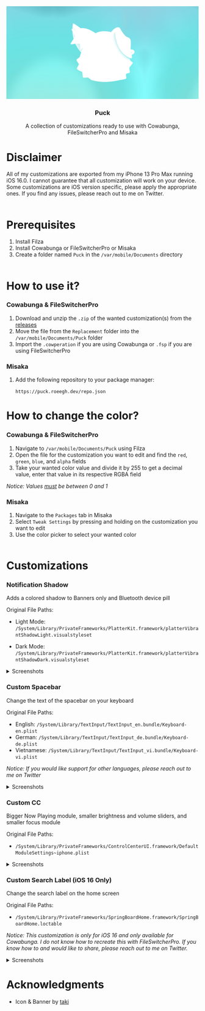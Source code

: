 <div align="center">
  <a href="https://github.com/roeegh/Puck">
    <img src="assets/Banner.png" alt="Logo">
  </a>
  
  <h3 align="center">Puck</h3>
  <p align="center">
    A collection of customizations ready to use with Cowabunga, FileSwitcherPro and Misaka
  </p>
</div>

# Disclaimer

All of my customizations are exported from my iPhone 13 Pro Max running iOS 16.0. I cannot guarantee that all customization will work on your device. Some customizations are iOS version specific, please apply the appropriate ones. If you find any issues, please reach out to me on Twitter.
<br></br>

# Prerequisites

1. Install Filza
2. Install Cowabunga or FileSwitcherPro or Misaka
3. Create a folder named `Puck` in the `/var/mobile/Documents` directory
   <br></br>

# How to use it?

### Cowabunga & FileSwitcherPro

1. Download and unzip the `.zip` of the wanted customization(s) from the [releases](https://github.com/roeegh/Puck/releases/latest)
2. Move the file from the `Replacement` folder into the `/var/mobile/Documents/Puck` folder
3. Import the `.cowperation` if you are using Cowabunga or `.fsp` if you are using FileSwitcherPro

### Misaka

1.  Add the following repository to your package manager:

    ```
    https://puck.roeegh.dev/repo.json
    ```

# How to change the color?

### Cowabunga & FileSwitcherPro

1. Navigate to `/var/mobile/Documents/Puck` using Filza
2. Open the file for the customization you want to edit and find the `red`, `green`, `blue`, and `alpha` fields
3. Take your wanted color value and divide it by 255 to get a decimal value, enter that value in its respective RGBA field

_Notice: Values <ins>*must*</ins> be between 0 and 1_

### Misaka

1. Navigate to the `Packages` tab in Misaka
2. Select `Tweak Settings` by pressing and holding on the customization you want to edit
3. Use the color picker to select your wanted color
   <br></br>

# Customizations

### Notification Shadow

Adds a colored shadow to Banners only and Bluetooth device pill

Original File Paths:

-   Light Mode: `/System/Library/PrivateFrameworks/PlatterKit.framework/platterVibrantShadowLight.visualstyleset`

-   Dark Mode: `/System/Library/PrivateFrameworks/PlatterKit.framework/platterVibrantShadowDark.visualstyleset`

<details><summary>Screenshots</summary>

|                                Light Mode                                 |                                Dark Mode                                 |
| :-----------------------------------------------------------------------: | :----------------------------------------------------------------------: |
| ![](</Notification Shadow/Images/Notification Shadow Banner (Light).png>) | ![](</Notification Shadow/Images/Notification Shadow Banner (Dark).png>) |
|  ![](</Notification Shadow/Images/Notification Shadow Pill (Light).png>)  |  ![](</Notification Shadow/Images/Notification Shadow Pill (Dark).png>)  |

</details>

### Custom Spacebar

Change the text of the spacebar on your keyboard

Original File Paths:

-   English: `/System/Library/TextInput/TextInput_en.bundle/Keyboard-en.plist`
-   German: `/System/Library/TextInput/TextInput_de.bundle/Keyboard-de.plist`
-   Vietnamese: `/System/Library/TextInput/TextInput_vi.bundle/Keyboard-vi.plist`

_Notice: If you would like support for other languages, please reach out to me on Twitter_

<details><summary>Screenshots</summary>

|                                Light Mode                                |                                Dark Mode                                |
| :----------------------------------------------------------------------: | :---------------------------------------------------------------------: |
| ![](</Custom%20Spacebar/Images/Custom%20Spacebar%20Text%20(Light).png>)  | ![](</Custom%20Spacebar/Images/Custom%20Spacebar%20Text%20(Dark).png>)  |
| ![](</Custom%20Spacebar/Images/Custom%20Spacebar%20Emoji%20(Light).png>) | ![](</Custom%20Spacebar/Images/Custom%20Spacebar%20Emoji%20(Dark).png>) |

</details>

### Custom CC

Bigger Now Playing module, smaller brightness and volume sliders, and smaller focus module

Original File Paths:

-   `/System/Library/PrivateFrameworks/ControlCenterUI.framework/DefaultModuleSettings~iphone.plist`

<details><summary>Screenshots</summary>

|                   Light Mode                   |                   Dark Mode                   |
| :--------------------------------------------: | :-------------------------------------------: |
| ![](</Better CC/Images/Custom CC (Light).png>) | ![](</Better CC/Images/Custom CC (Dark).png>) |

</details>

### Custom Search Label (iOS 16 Only)

Change the search label on the home screen

Original File Paths:

-   `/System/Library/PrivateFrameworks/SpringBoardHome.framework/SpringBoardHome.loctable`

_Notice: This customization is only for iOS 16 and only available for Cowabunga. I do not know how to recreate this with FileSwitcherPro. If you know how to and would like to share, please reach out to me on Twitter._

<details><summary>Screenshots</summary>

|                                  Light Mode                                  |                                  Dark Mode                                  |
| :--------------------------------------------------------------------------: | :-------------------------------------------------------------------------: |
| ![](</Custom%20Search%20Label/Images/Custom%20Search%20Label%20(Light).png>) | ![](</Custom%20Search%20Label/Images/Custom%20Search%20Label%20(Dark).PNG>) |

</details>

# Acknowledgments

-   Icon & Banner by [taki](https://twitter.com/74k1_)
